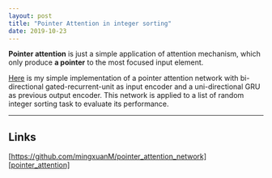 ```yaml
---
layout: post
title: "Pointer Attention in integer sorting"
date: 2019-10-23
---
```


**Pointer attention** is just a simple application of attention mechanism, which only produce **a pointer** to the most focused input element.

[Here][pointer_attention] is my simple implementation of a pointer attention network with bi-directional gated-recurrent-unit as input encoder and a uni-directional GRU as previous output encoder. This network is applied to a list of random integer sorting task to evaluate its performance.

  [pointer_attention]: https://github.com/mingxuanM/pointer_attention_network

---

## Links

[https://github.com/mingxuanM/pointer_attention_network][pointer_attention]